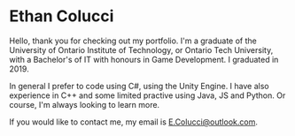 # Ethan Colucci
Hello, thank you for checking out my portfolio. I'm a graduate of the University of Ontario Institute of Technology, or Ontario Tech University, with a Bachelor's of IT with honours in Game Development. I graduated in 2019. 

In general I prefer to code using C#, using the Unity Engine. I have also experience in C++ and some limited practive using Java, JS and Python. Or course, I'm always looking to learn more. 

If you would like to contact me, my email is E.Colucci@outlook.com.

<!---
Ethanol2/Ethanol2 is a ✨ special ✨ repository because its `README.md` (this file) appears on your GitHub profile.
You can click the Preview link to take a look at your changes.
--->
